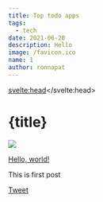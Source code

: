 ```yaml
---
title: Top todo apps
tags:
  - tech
date: 2021-06-20
description: Hello
image: /favicon.ico
name: 1
author: ronnapat
---
```

<svelte:head><meta property="fb:app_id" content="1210970696063565" /></svelte:head>
# {title}

![]({image})

<a href="http://ronnapat.com/" target="_blank">Hello, world!</a>

This is first post

<a href="https://twitter.com/intent/tweet?text=ระบบโทรศัพท์บ้านในยุคของอินเทอร์เน็ต%20via%20@ronnapatp" class="twitter-share-button list-inline-item">Tweet</a>
<div class="line-it-button" data-lang="en" data-type="share-a" data-env="REAL" data-url="https://developers.line.biz/en/docs/line-social-plugins/install-guide/using-line-share-buttons/#using-official-line-icons" data-color="default" data-size="small" data-count="false" data-ver="3" style="display: none;"></div>
<div class="fb-like" data-href="https://ronnapat.com/blog/posts/1" data-width="" data-layout="standard" data-action="like" data-size="small" data-share="true"></div>
<div class="fb-comments" data-href="https://ronnapat.com/blog/posts" data-width="100%" data-numposts="5"></div>